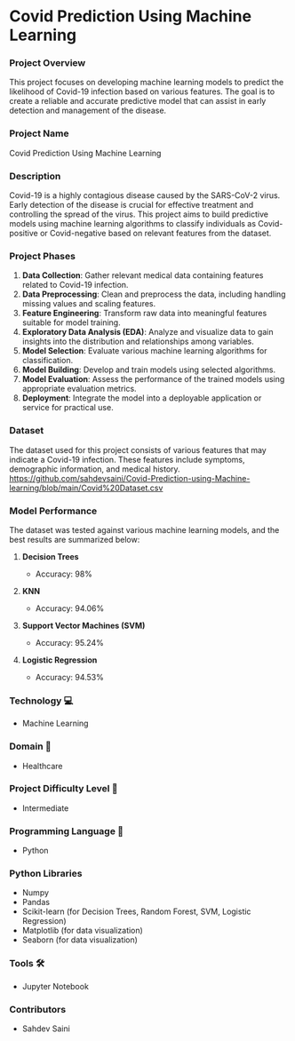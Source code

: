 # Covid Prediction Using Machine Learning

### Project Overview
This project focuses on developing machine learning models to predict the likelihood of Covid-19 infection based on various features. The goal is to create a reliable and accurate predictive model that can assist in early detection and management of the disease.

### Project Name
Covid Prediction Using Machine Learning

### Description
Covid-19 is a highly contagious disease caused by the SARS-CoV-2 virus. Early detection of the disease is crucial for effective treatment and controlling the spread of the virus. This project aims to build predictive models using machine learning algorithms to classify individuals as Covid-positive or Covid-negative based on relevant features from the dataset.

### Project Phases
1. **Data Collection**: Gather relevant medical data containing features related to Covid-19 infection.
2. **Data Preprocessing**: Clean and preprocess the data, including handling missing values and scaling features.
3. **Feature Engineering**: Transform raw data into meaningful features suitable for model training.
4. **Exploratory Data Analysis (EDA)**: Analyze and visualize data to gain insights into the distribution and relationships among variables.
5. **Model Selection**: Evaluate various machine learning algorithms for classification.
6. **Model Building**: Develop and train models using selected algorithms.
7. **Model Evaluation**: Assess the performance of the trained models using appropriate evaluation metrics.
8. **Deployment**: Integrate the model into a deployable application or service for practical use.

### Dataset
The dataset used for this project consists of various features that may indicate a Covid-19 infection. These features include symptoms, demographic information, and medical history.
https://github.com/sahdevsaini/Covid-Prediction-using-Machine-learning/blob/main/Covid%20Dataset.csv
### Model Performance
The dataset was tested against various machine learning models, and the best results are summarized below:

1. **Decision Trees**
   - Accuracy: 98%

2. **KNN**
   - Accuracy: 94.06%

3. **Support Vector Machines (SVM)**
   - Accuracy: 95.24%

4. **Logistic Regression**
   - Accuracy: 94.53%

### Technology 💻
- Machine Learning

### Domain 🏥
- Healthcare

### Project Difficulty Level 🥇
- Intermediate

### Programming Language 🐍
- Python

### Python Libraries
- Numpy
- Pandas
- Scikit-learn (for Decision Trees, Random Forest, SVM, Logistic Regression)
- Matplotlib (for data visualization)
- Seaborn (for data visualization)

### Tools 🛠
- Jupyter Notebook

### Contributors
- Sahdev Saini
